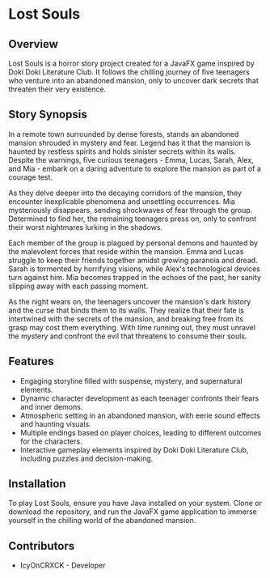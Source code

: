 # Lost Souls

## Overview
Lost Souls is a horror story project created for a JavaFX game inspired by Doki Doki Literature Club. It follows the chilling journey of five teenagers who venture into an abandoned mansion, only to uncover dark secrets that threaten their very existence.

## Story Synopsis
In a remote town surrounded by dense forests, stands an abandoned mansion shrouded in mystery and fear. Legend has it that the mansion is haunted by restless spirits and holds sinister secrets within its walls. Despite the warnings, five curious teenagers - Emma, Lucas, Sarah, Alex, and Mia - embark on a daring adventure to explore the mansion as part of a courage test.

As they delve deeper into the decaying corridors of the mansion, they encounter inexplicable phenomena and unsettling occurrences. Mia mysteriously disappears, sending shockwaves of fear through the group. Determined to find her, the remaining teenagers press on, only to confront their worst nightmares lurking in the shadows.

Each member of the group is plagued by personal demons and haunted by the malevolent forces that reside within the mansion. Emma and Lucas struggle to keep their friends together amidst growing paranoia and dread. Sarah is tormented by horrifying visions, while Alex's technological devices turn against him. Mia becomes trapped in the echoes of the past, her sanity slipping away with each passing moment.

As the night wears on, the teenagers uncover the mansion's dark history and the curse that binds them to its walls. They realize that their fate is intertwined with the secrets of the mansion, and breaking free from its grasp may cost them everything. With time running out, they must unravel the mystery and confront the evil that threatens to consume their souls.

## Features
- Engaging storyline filled with suspense, mystery, and supernatural elements.
- Dynamic character development as each teenager confronts their fears and inner demons.
- Atmospheric setting in an abandoned mansion, with eerie sound effects and haunting visuals.
- Multiple endings based on player choices, leading to different outcomes for the characters.
- Interactive gameplay elements inspired by Doki Doki Literature Club, including puzzles and decision-making.

## Installation
To play Lost Souls, ensure you have Java installed on your system. Clone or download the repository, and run the JavaFX game application to immerse yourself in the chilling world of the abandoned mansion.

## Contributors
- IcyOnCRXCK - Developer
